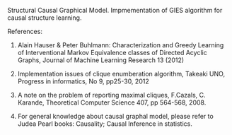 Structural Causal Graphical Model.
Impmementation of GIES algorithm for causal structure learning.

References:
1) Alain Hauser & Peter Buhlmann: Characterization and Greedy Learning of Interventional Markov Equivalence classes
 of Directed Acyclic Graphs, Journal of Machine Learning Research 13 (2012)

2)  Implementation issues of clique enumberation algorithm, Takeaki UNO, Progress in informatics, No 9, pp25-30, 2012
 
3) A note on the problem of reporting maximal cliques, F.Cazals, C. Karande, Theoretical Computer Science 407, pp 564-568, 2008.
  
4) For general knowledge about causal graphal model, please refer to Judea Pearl books: Causality; Causal Inference in statistics.
